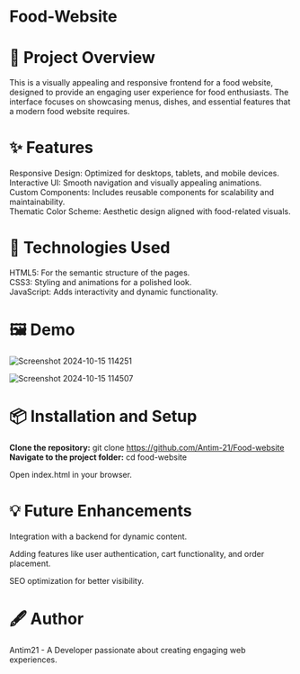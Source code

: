   # Food-Website

# **🌟 Project Overview**  

This is a visually appealing and responsive frontend for a food website, designed to provide an engaging user experience for food enthusiasts. The interface focuses on showcasing menus, dishes, and essential features that a modern food website requires. 

# **✨ Features** 

Responsive Design: Optimized for desktops, tablets, and mobile devices.
Interactive UI: Smooth navigation and visually appealing animations.     
Custom Components: Includes reusable components for scalability and maintainability.     
Thematic Color Scheme: Aesthetic design aligned with food-related visuals.
  
# **🚀 Technologies Used**                                       
HTML5: For the semantic structure of the pages.   
CSS3: Styling and animations for a polished look.   
JavaScript: Adds interactivity and dynamic functionality.    


# **🖼️ Demo**

![Screenshot 2024-10-15 114251](https://github.com/user-attachments/assets/f4835767-fd5d-48fa-ad20-45a25e1f7d3a)


![Screenshot 2024-10-15 114507](https://github.com/user-attachments/assets/dd854cc1-67cd-4684-be8c-0f6c154a7215)


# 📦 Installation and Setup
 **Clone the repository:**
git clone https://github.com/Antim-21/Food-website 
**Navigate to the project folder:**
cd food-website

Open index.html in your browser.

# 💡 Future Enhancements   
Integration with a backend for dynamic content.

Adding features like user authentication, cart functionality, and order placement.

SEO optimization for better visibility.

# **🖋️ Author**
Antim21 - A Developer passionate about creating engaging web experiences.
